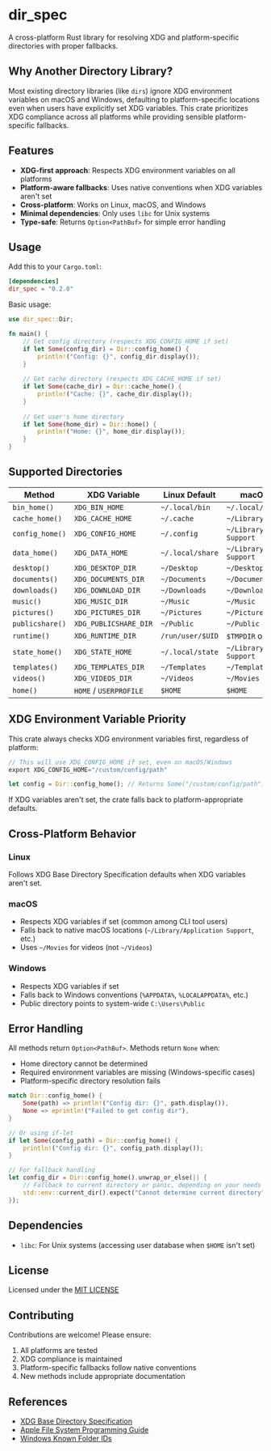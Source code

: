 # dir_spec

A cross-platform Rust library for resolving XDG and platform-specific directories with proper fallbacks.

## Why Another Directory Library?

Most existing directory libraries (like `dirs`) ignore XDG environment variables on macOS and Windows, defaulting to
platform-specific locations even when users have explicitly set XDG variables. This crate prioritizes XDG compliance
across all platforms while providing sensible platform-specific fallbacks.

## Features

- **XDG-first approach**: Respects XDG environment variables on all platforms
- **Platform-aware fallbacks**: Uses native conventions when XDG variables aren't set
- **Cross-platform**: Works on Linux, macOS, and Windows
- **Minimal dependencies**: Only uses `libc` for Unix systems
- **Type-safe**: Returns `Option<PathBuf>` for simple error handling

## Usage

Add this to your `Cargo.toml`:

```toml
[dependencies]
dir_spec = "0.2.0"
```

Basic usage:

```rust
use dir_spec::Dir;

fn main() {
    // Get config directory (respects XDG_CONFIG_HOME if set)
    if let Some(config_dir) = Dir::config_home() {
        println!("Config: {}", config_dir.display());
    }
    
    // Get cache directory (respects XDG_CACHE_HOME if set)
    if let Some(cache_dir) = Dir::cache_home() {
        println!("Cache: {}", cache_dir.display());
    }
    
    // Get user's home directory
    if let Some(home_dir) = Dir::home() {
        println!("Home: {}", home_dir.display());
    }
}
```

## Supported Directories

| Method          | XDG Variable           | Linux Default    | macOS Default                   | Windows Default            |
|-----------------|------------------------|------------------|---------------------------------|----------------------------|
| `bin_home()`    | `XDG_BIN_HOME`         | `~/.local/bin`   | `~/.local/bin`                  | `%LOCALAPPDATA%\Programs`  |
| `cache_home()`  | `XDG_CACHE_HOME`       | `~/.cache`       | `~/Library/Caches`              | `%LOCALAPPDATA%`           |
| `config_home()` | `XDG_CONFIG_HOME`      | `~/.config`      | `~/Library/Application Support` | `%APPDATA%`                |
| `data_home()`   | `XDG_DATA_HOME`        | `~/.local/share` | `~/Library/Application Support` | `%APPDATA%`                |
| `desktop()`     | `XDG_DESKTOP_DIR`      | `~/Desktop`      | `~/Desktop`                     | `%USERPROFILE%\Desktop`    |
| `documents()`   | `XDG_DOCUMENTS_DIR`    | `~/Documents`    | `~/Documents`                   | `%USERPROFILE%\Documents`  |
| `downloads()`   | `XDG_DOWNLOAD_DIR`     | `~/Downloads`    | `~/Downloads`                   | `%USERPROFILE%\Downloads`  |
| `music()`       | `XDG_MUSIC_DIR`        | `~/Music`        | `~/Music`                       | `%USERPROFILE%\Music`      |
| `pictures()`    | `XDG_PICTURES_DIR`     | `~/Pictures`     | `~/Pictures`                    | `%USERPROFILE%\Pictures`   |
| `publicshare()` | `XDG_PUBLICSHARE_DIR`  | `~/Public`       | `~/Public`                      | `C:\Users\Public`          |
| `runtime()`     | `XDG_RUNTIME_DIR`      | `/run/user/$UID` | `$TMPDIR` or `/tmp`             | `%TEMP%`                   |
| `state_home()`  | `XDG_STATE_HOME`       | `~/.local/state` | `~/Library/Application Support` | `%LOCALAPPDATA%`           |
| `templates()`   | `XDG_TEMPLATES_DIR`    | `~/Templates`    | `~/Templates`                   | `%USERPROFILE%\Templates`  |
| `videos()`      | `XDG_VIDEOS_DIR`       | `~/Videos`       | `~/Movies`                      | `%USERPROFILE%\Videos`     |
| `home()`        | `HOME` / `USERPROFILE` | `$HOME`          | `$HOME`                         | `%USERPROFILE%`            |

## XDG Environment Variable Priority

This crate always checks XDG environment variables first, regardless of platform:

```rust
// This will use XDG_CONFIG_HOME if set, even on macOS/Windows
export XDG_CONFIG_HOME="/custom/config/path"

let config = Dir::config_home(); // Returns Some("/custom/config/path")
```

If XDG variables aren't set, the crate falls back to platform-appropriate defaults.

## Cross-Platform Behavior

### Linux

Follows XDG Base Directory Specification defaults when XDG variables aren't set.

### macOS

- Respects XDG variables if set (common among CLI tool users)
- Falls back to native macOS locations (`~/Library/Application Support`, etc.)
- Uses `~/Movies` for videos (not `~/Videos`)

### Windows

- Respects XDG variables if set
- Falls back to Windows conventions (`%APPDATA%`, `%LOCALAPPDATA%`, etc.)
- Public directory points to system-wide `C:\Users\Public`

## Error Handling

All methods return `Option<PathBuf>`. Methods return `None` when:

- Home directory cannot be determined
- Required environment variables are missing (Windows-specific cases)
- Platform-specific directory resolution fails

```rust
match Dir::config_home() {
    Some(path) => println!("Config dir: {}", path.display()),
    None => eprintln!("Failed to get config dir"),
}

// Or using if-let
if let Some(config_path) = Dir::config_home() {
    println!("Config dir: {}", config_path.display());
}

// For fallback handling
let config_dir = Dir::config_home().unwrap_or_else(|| {
    // Fallback to current directory or panic, depending on your needs
    std::env::current_dir().expect("Cannot determine current directory")
});
```

## Dependencies

- `libc`: For Unix systems (accessing user database when `$HOME` isn't set)

## License

Licensed under the [MIT LICENSE](./LICENSE)

## Contributing

Contributions are welcome! Please ensure:

1. All platforms are tested
2. XDG compliance is maintained
3. Platform-specific fallbacks follow native conventions
4. New methods include appropriate documentation

## References

- [XDG Base Directory Specification][xdg-spec]
- [Apple File System Programming Guide][apple-guide]
- [Windows Known Folder IDs][windows-folders]

[xdg-spec]: https://specifications.freedesktop.org/basedir-spec/latest/
[apple-guide]:
  https://developer.apple.com/library/archive/documentation/FileManagement/Conceptual/FileSystemProgrammingGuide/
[windows-folders]: https://learn.microsoft.com/en-us/windows/win32/shell/knownfolderid
